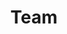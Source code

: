 ---
layout: page
title: Team
nav: true
nav_order: 1
dropdown: true
children: 
    - title: About
      permalink: /about/
    - title: divider
    - title: Alumni
      permalink: /team/alumni/

---